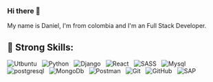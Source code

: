 ### Hi there 👋
My name is Daniel, I'm from colombia and I'm an Full Stack Developer.

## 🎯 Strong Skills:
<p align="center">


<img src="https://img.shields.io/badge/Ubuntu-E95420?style=for-the-badge&logo=ubuntu&logoColor=white" alt="Utbuntu">&nbsp;&nbsp;
<img src="https://img.shields.io/badge/Python-14354C?style=for-the-badge&logo=python&logoColor=white" alt="Python">&nbsp;&nbsp;
<img src="https://img.shields.io/badge/Django-092E20?style=for-the-badge&logo=django&logoColor=white" alt="Django">&nbsp;&nbsp;
<img src="https://img.shields.io/badge/React-20232A?style=for-the-badge&logo=react&logoColor=61DAFB" alt="React">&nbsp;&nbsp;
<img src="https://img.shields.io/badge/Sass-CC6699?style=for-the-badge&logo=sass&logoColor=white" alt="SASS">&nbsp;&nbsp; 
<img src="https://img.shields.io/badge/MySQL-005C84?style=for-the-badge&logo=mysql&logoColor=white" alt="Mysql">&nbsp;&nbsp;
<img src="https://img.shields.io/badge/PostgreSQL-316192?style=for-the-badge&logo=postgresql&logoColor=white" alt="postgresql">&nbsp;&nbsp;
<img src="https://img.shields.io/badge/MongoDB-4EA94B?style=for-the-badge&logo=mongodb&logoColor=white" alt="MongoDb">&nbsp;&nbsp;
<img src="https://img.shields.io/badge/Postman-FF6C37?style=for-the-badge&logo=Postman&logoColor=white" alt="Postman">&nbsp;&nbsp;
<img src="https://img.shields.io/badge/Git-F05032?style=for-the-badge&logo=git&logoColor=white" alt="Git">&nbsp;&nbsp;
<img src="https://img.shields.io/badge/GitHub-100000?style=for-the-badge&logo=github&logoColor=white" alt="GitHub">&nbsp;&nbsp;
<img src="https://img.shields.io/badge/SAP-0FAAFF?style=for-the-badge&logo=sap&logoColor=white" alt="SAP">&nbsp;&nbsp;

</p>

<!--
* Currently working for [@splitio](https://github.com/splitio) as a Staff SRE
* I have a [YouTube channel](https://youtube.com/peladonerd) (in Spanish) about SRE technologies like Docker and Kubernetes.
* I offer consulting hours, you can find a slot [here](https://peladonerd.as.me)

## Skills

* Using Kubernetes in Production since 2016
* AWS, Terraform, Docker, all the cloud stuff :) 
* Critical thinking, decision-making and problem solving skills
* Some Python coding
* Special skills and experience in fast growing startups.

## Contact

Find all of my socials and resume in my [website](https://fredrikson.com.ar)


**danielsalazr/danielsalazr** is a ✨ _special_ ✨ repository because its `README.md` (this file) appears on your GitHub profile.

I am a software Engineer who is passionate about technology, languages and culture. Some technologies I enjoy working include Python and JavaScript, I also strengthen myself professionally with the practice of a robust framework such as Django and FastAPI.

- 🚀 My favorite study plataform is Platzi💚.
- 💬 Ask me about whatever you want. I am interested in helping and sharing.
- 🌱 I´m currently learning Python with FastAPI to enhance my Backend skills.
- 📊 My growth never stops because I apply the continuous improvement method in both professional and personal.

## 🚀 Proyects:

- [Platzi Master Project](https://github.com/Platzi-Master-C8/gethired-jobplacement-ratings-backend "Jobplacement Ratings")

## 🎯 Some Technologies I use:
<p align="center">


<img src="https://img.shields.io/badge/Linux-FCC624?style=for-the-badge&logo=linux&logoColor=black" alt="Linux">&nbsp;&nbsp;
<img src="https://img.shields.io/badge/Python-3776AB?style=for-the-badge&logo=python&logoColor=white" alt="Python">&nbsp;&nbsp;
<img src="https://img.shields.io/badge/Django-092E20?style=for-the-badge&logo=django&logoColor=green" alt="Django">&nbsp;&nbsp;
<img src="https://img.shields.io/badge/fastapi-109989?style=for-the-badge&logo=FASTAPI&logoColor=white" alt="FastAPI">&nbsp;&nbsp;
<img src="https://img.shields.io/badge/PostgreSQL-316192?style=for-the-badge&logo=postgresql&logoColor=white" alt="postgresql">&nbsp;&nbsp;
<img src="https://img.shields.io/badge/Amazon_AWS-FF9900?style=for-the-badge&logo=amazonaws&logoColor=white" alt="AWS">&nbsp;&nbsp;
<img src="https://img.shields.io/badge/Postman-FF6C37?style=for-the-badge&logo=Postman&logoColor=white" alt="Postman">&nbsp;&nbsp;
<img src="https://img.shields.io/badge/Git-F05032?style=for-the-badge&logo=git&logoColor=white" alt="Git">&nbsp;&nbsp;
<img src="https://img.shields.io/badge/GitHub-100000?style=for-the-badge&logo=github&logoColor=white" alt="GitHub">&nbsp;&nbsp;
<img src="https://img.shields.io/badge/Heroku-430098?style=for-the-badge&logo=heroku&logoColor=white" alt="Heroku">&nbsp;&nbsp;

</p>

##  Find me around the web:
- Posting tips on <a href="https://twitter.com/javieramayapat">Twitter</a>
- Learn more about me at <a href="https://www.linkedin.com/in/javieramayapat/">Linkedin</a> 👨‍💼

## 📊 Some of my stats are:

<a href="https://github.com/AVS1508">
  <img height="180em" src="https://github-readme-stats.vercel.app/api?username=javieramayapat&theme=buefy&show_icons=true" />
  <img height="180em" src="https://github-readme-stats.vercel.app/api/top-langs/?username=javieramayapat&theme=buefy&layout=compact" />
</a>


Here are some ideas to get you started:

- 🔭 I’m currently working on ...
- 🌱 I’m currently learning ...
- 👯 I’m looking to collaborate on ...
- 🤔 I’m looking for help with ...
- 💬 Ask me about ...
- 📫 How to reach me: ...
- 😄 Pronouns: ...
- ⚡ Fun fact: ...
-->
